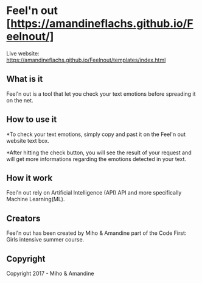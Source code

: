 # Feel'n out [https://amandineflachs.github.io/Feelnout/]

Live website: https://amandineflachs.github.io/Feelnout/templates/index.html

## What is it
Feel'n out is a tool that let you check your text emotions before spreading it on the net. 

## How to use it
*To check your text emotions, simply copy and past it on the Feel'n out website text box. 

*After hitting the check button, you will see the result of your request and will get more informations regarding the emotions detected in your text. 

## How it work
Feel'n out rely on Artificial Intelligence (API) API and more specifically Machine Learning(ML). 

## Creators
Feel'n out has been created by Miho & Amandine part of the Code First: Girls intensive summer course. 

## Copyright
Copyright 2017 - Miho & Amandine 
